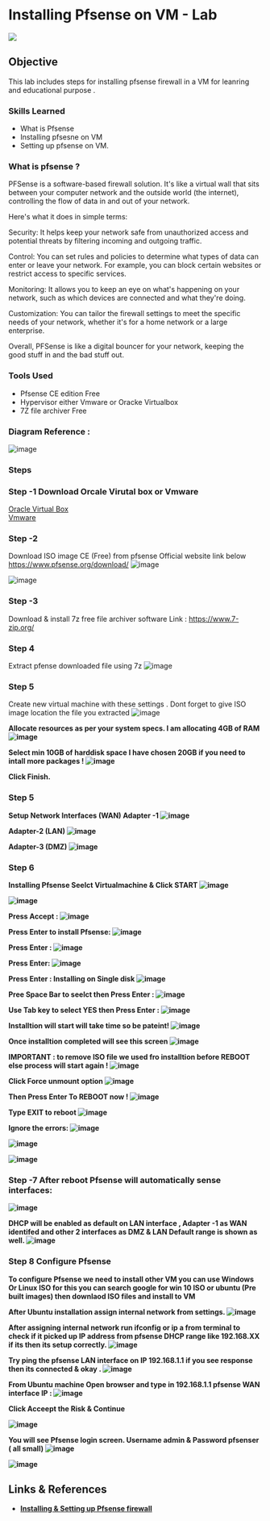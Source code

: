 # Installing Pfsense on VM - Lab
<img src="https://img.shields.io/badge/-pfSense%20Firewall-blue?style=for-the-badge"></img>

## Objective
This lab includes steps for installing pfsense firewall in a VM for leanring and educational purpose .

### Skills Learned

- What is Pfsense
- Installing pfsesne on VM
- Setting up pfsense on VM.

### What is pfsense ?
PFSense is a software-based firewall solution. It's like a virtual wall that sits between your computer network and the outside world (the internet), controlling the flow of data in and out of your network.

Here's what it does in simple terms:

Security: It helps keep your network safe from unauthorized access and potential threats by filtering incoming and outgoing traffic.

Control: You can set rules and policies to determine what types of data can enter or leave your network. For example, you can block certain websites or restrict access to specific services.

Monitoring: It allows you to keep an eye on what's happening on your network, such as which devices are connected and what they're doing.

Customization: You can tailor the firewall settings to meet the specific needs of your network, whether it's for a home network or a large enterprise.

Overall, PFSense is like a digital bouncer for your network, keeping the good stuff in and the bad stuff out.

### Tools Used

- Pfsense CE edition Free
- Hypervisor either Vmware or Oracke Virtualbox
- 7Z file archiver Free

### Diagram Reference :
![image](https://github.com/syedhnaqvi/pfsense/assets/39069507/644a7e51-5b75-436a-8780-f51c92fa0249)


### Steps
### Step -1 Download Orcale Virutal box or Vmware 
<a href="https://www.virtualbox.org/wiki/Downloads">Oracle Virtual Box</a><br>
<a href="https://www.vmware.com/products/workstation-player/workstation-player-evaluation.html.html">Vmware</a><br>
### Step -2
Download ISO image CE (Free) from pfsense Official website link below
https://www.pfsense.org/download/
![image](https://github.com/syedhnaqvi/pfsense/assets/39069507/b6b4a6f9-9294-4d73-bc95-8fabdd9afa20)

![image](https://github.com/syedhnaqvi/pfsense/assets/39069507/7088607b-fb5e-417f-9f34-2dd67ce6a83d)

### Step -3
Download & install 7z free file archiver software
Link : https://www.7-zip.org/

### Step 4
Extract pfense downloaded file using 7z
![image](https://github.com/syedhnaqvi/pfsense/assets/39069507/3be46a3f-fd49-4deb-bac3-923705361cf0)

### Step 5
Create new virtual machine with these settings . Dont forget to give ISO image location the file you extracted 
![image](https://github.com/syedhnaqvi/pfsense/assets/39069507/c6d46b04-11bc-4add-8872-c36e2a4468f4)

<b> Allocate resources as per your system specs. I am allocating 4GB of RAM
![image](https://github.com/syedhnaqvi/pfsense/assets/39069507/c9acf40f-8251-4227-9134-2576eab2a347)

<b> Select min 10GB of harddisk space I have chosen 20GB if you need to intall more packages !</b>
![image](https://github.com/syedhnaqvi/pfsense/assets/39069507/702503f9-d29c-40bf-827c-d8b73c947faa)

Click Finish.

### Step 5
Setup Network Interfaces (WAN)
Adapter -1
![image](https://github.com/syedhnaqvi/pfsense/assets/39069507/63350c0c-d345-4607-a41b-e6076c9e2857)

Adapter-2 (LAN)
![image](https://github.com/syedhnaqvi/pfsense/assets/39069507/e4cb11d2-458b-4ba2-8871-2a545d483a8b)

Adapter-3 (DMZ)
![image](https://github.com/syedhnaqvi/pfsense/assets/39069507/55cb5c61-8298-4a2f-9372-54730400ea1b)

### Step 6 
Installing Pfsense
Seelct Virtualmachine & Click START
![image](https://github.com/syedhnaqvi/pfsense/assets/39069507/c91ef1f7-7ca4-4b03-ae72-fc1c5e15c7e2)

![image](https://github.com/syedhnaqvi/pfsense/assets/39069507/8d1b96b3-4b3c-48d3-bcc6-564af42fe26b)

Press Accept :
![image](https://github.com/syedhnaqvi/pfsense/assets/39069507/df6a41f6-0294-412c-b4ed-283f07f488c7)

Press Enter  to install Pfsense:
![image](https://github.com/syedhnaqvi/pfsense/assets/39069507/22c5f164-26c1-4592-802d-246bf4b15af2)

Press Enter :
![image](https://github.com/syedhnaqvi/pfsense/assets/39069507/d6e665d5-916d-40df-a1a1-86e4f5f4fac3)

Press Enter:
![image](https://github.com/syedhnaqvi/pfsense/assets/39069507/b4cce404-d960-4d96-8833-a051af7645aa)

Press Enter : Installing on Single disk
![image](https://github.com/syedhnaqvi/pfsense/assets/39069507/2a14e71c-f95d-4ac3-8ad0-ae70734cab2a)

Pree Space Bar to seelct then Press Enter :
![image](https://github.com/syedhnaqvi/pfsense/assets/39069507/9a0c942e-c5b6-44fc-b454-31ee52c0c394)

Use Tab key to select YES then Press Enter :
![image](https://github.com/syedhnaqvi/pfsense/assets/39069507/cdb04ad5-43da-44e4-b6d8-f5471fee4d43)

Installtion will start will take time so be pateint!
![image](https://github.com/syedhnaqvi/pfsense/assets/39069507/3f72d511-c138-45f2-88e2-d5b11f34e44c)

Once installtion completed will see this screen
![image](https://github.com/syedhnaqvi/pfsense/assets/39069507/f8effe38-ca95-4bfe-9fc2-4c3e950b5242)

IMPORTANT : to remove ISO file we used fro installtion before REBOOT else process will start again !
![image](https://github.com/syedhnaqvi/pfsense/assets/39069507/4dd35067-aecb-4b84-9119-788539d974fc)

Click Force unmount option 
![image](https://github.com/syedhnaqvi/pfsense/assets/39069507/fcb34ede-6391-45c8-8fb2-a374635265ce)

Then Press Enter To REBOOT now !
![image](https://github.com/syedhnaqvi/pfsense/assets/39069507/1c83f11a-a49c-4580-8eb6-064762f32cca)

Type EXIT to reboot
![image](https://github.com/syedhnaqvi/pfsense/assets/39069507/c8d883c5-2870-41f4-a966-3bb2db4365a3)

Ignore the errors:
![image](https://github.com/syedhnaqvi/pfsense/assets/39069507/03002cad-212b-489a-9748-10c2a1b25a2d)

![image](https://github.com/syedhnaqvi/pfsense/assets/39069507/1ca21704-124a-417f-a8ad-678fe9025c74)


![image](https://github.com/syedhnaqvi/pfsense/assets/39069507/51f7d66f-1cb9-4f33-a5a5-f39b6f843c44)

### Step -7 After reboot Pfsense will automatically sense interfaces:
![image](https://github.com/syedhnaqvi/pfsense/assets/39069507/181fb213-7381-4ea8-8fad-be21cf378b19)

DHCP will be enabled as default on LAN interface , Adapter -1 as WAN identifed and other 2 interfaces as DMZ & LAN Default range is shown as well.
![image](https://github.com/syedhnaqvi/pfsense/assets/39069507/adae4355-da4a-4301-a0eb-80fc39124693)

### Step 8 Configure Pfsense
To configure Pfsense we need to install other VM you can use Windows Or Linux ISO for this you can search google for win 10 ISO or ubuntu (Pre built images) then downlaod ISO files and install to VM

After Ubuntu installation assign internal network from settings.
![image](https://github.com/syedhnaqvi/pfsense/assets/39069507/cdbffc6d-e6e4-4a10-9642-95f226d31235)

After assigning internal network run ifconfig or ip a from terminal to check if it picked up IP address from pfsense DHCP range like 192.168.XX if its then its setup correctly.
![image](https://github.com/syedhnaqvi/pfsense/assets/39069507/1a6660c7-c206-4fb2-857d-a9bde3db08fe)

Try ping the pfsense LAN interface on IP 192.168.1.1 if you see response then its connected & okay .
![image](https://github.com/syedhnaqvi/pfsense/assets/39069507/f448292f-f4ac-456c-835f-741bfef35ab0)

From Ubuntu machine Open browser and type in 192.168.1.1 pfsense WAN interface IP :
![image](https://github.com/syedhnaqvi/pfsense/assets/39069507/bf409b57-c7fb-46a2-ae2e-4c959726c002)

Click Acceept the Risk & Continue

![image](https://github.com/syedhnaqvi/pfsense/assets/39069507/e9c77cfb-cd6d-4720-b1e0-e47ecda72efa)

You will see Pfsense login screen. Username admin & Password pfsenser ( all small)
![image](https://github.com/syedhnaqvi/pfsense/assets/39069507/54a40d7d-3476-4ec8-900f-0e88cde98a0e)

![image](https://github.com/syedhnaqvi/pfsense/assets/39069507/2a4555e8-2b30-424e-9b0b-16878aba92b1)





  ## Links & References
- <a href="https://youtu.be/mWqYyl89QaY](https://www.youtube.com/watch?v=LX-Y-99zJ3M)">Installing & Setting up Pfsense firewall</a>


